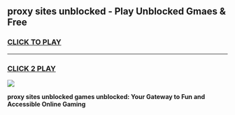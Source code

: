 
## proxy sites unblocked - Play Unblocked Gmaes & Free
<h3>
<a href="https://news.freeplayer.one?title=proxy_sites_unblocked&ref=23F">CLICK TO PLAY</a></h3>
<hr>

<h3>
<a href="https://news.freeplayer.one?title=proxy_sites_unblocked&ref=23F">CLICK 2 PLAY</a>
  
</h3>

<a href="https://news.freeplayer.one?title=proxy_sites_unblocked&ref=23F/"><img src="https://clearcache.store/games.png"></a>


**proxy sites unblocked games unblocked: Your Gateway to Fun and Accessible Online Gaming**
